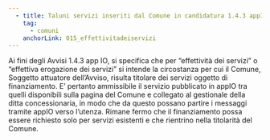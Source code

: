 ```yaml
---
  - title: Taluni servizi inseriti dal Comune in candidatura 1.4.3 appIO risultano gestiti esternamente attraverso concessioni o convenzioni. Poiché la titolarità del servizio discende dall’obbligo giuridico per l’ente di offrire tale servizio agli utenti, il Comune è sempre e comunque titolare dei servizi esternalizzati. Naturalmente, il Comune non gestisce le comunicazioni relative ai servizi tra le ditte concessionarie e gli utenti degli stessi, ma si ritiene nondimeno che il Comune possa mantenere in candidatura i servizi esternalizzati, in quanto ne mantiene la titolarità. Coerentemente, ciascun servizio verrebbe pubblicato in appIO tra quelli disponibili sulla pagina del Comune e verrebbe collegato al gestionale della ditta concessionaria, in modo che da questo possano partire i messaggi tramite appIO.
    tag:
      - comuni
    anchorLink: 015_effettivitadeiservizi
---
```


Ai fini degli Avvisi 1.4.3 app IO, si specifica che per “effettività dei servizi” o “effettiva erogazione dei servizi” si intende la circostanza per cui il Comune, Soggetto attuatore dell’Avviso, risulta titolare dei servizi oggetto di finanziamento.
E’ pertanto ammissibile il servizio pubblicato in appIO tra quelli disponibili sulla pagina del Comune e collegato al gestionale della ditta concessionaria, in modo che da questo possano partire i messaggi tramite appIO verso l’utenza.
Rimane fermo che il finanziamento possa essere richiesto solo per servizi esistenti e che rientrino nella titolarità del Comune. 
